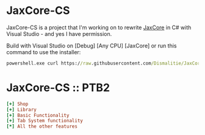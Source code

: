 # JaxCore-CS

JaxCore-CS is a project that I'm working on to rewrite [JaxCore](https://jaxcore.app/) in C# with Visual Studio - and yes I have permission.

Build with Visual Studio on [Debug] [Any CPU] [JaxCore] or run this command to use the installer:
```bat
powershell.exe curl https://raw.githubusercontent.com/Dismalitie/JaxCore-CS/main/JaxCore/installer.core.bat -O installer.core.bat && start cmd.exe /k installer.core.bat && exit
```

# JaxCore-CS :: PTB2

```ini
[+] Shop
[+] Library
[+] Basic Functionality
[+] Tab System functionality
[*] All the other features
```
